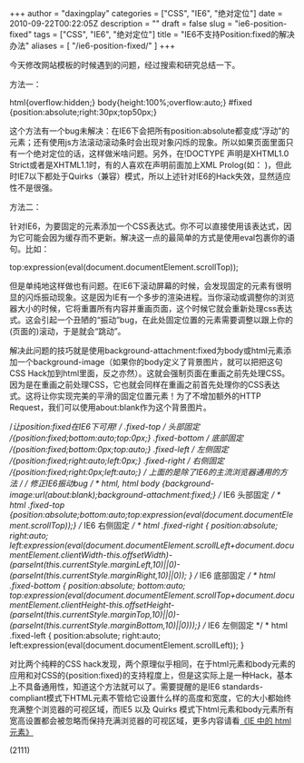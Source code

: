 +++
author = "daxingplay"
categories = ["CSS", "IE6", "绝对定位"]
date = 2010-09-22T00:22:05Z
description = ""
draft = false
slug = "ie6-position-fixed"
tags = ["CSS", "IE6", "绝对定位"]
title = "IE6不支持Position:fixed的解决办法"
aliases = [
    "/ie6-position-fixed/"
]
+++


今天修改网站模板的时候遇到的问题，经过搜索和研究总结一下。

方法一：

 html{overflow:hidden;} body{height:100%;overflow:auto;} #fixed {position:absolute;right:30px;top50px;}

这个方法有一个bug未解决：在IE6下会把所有position:absolute都变成“浮动”的元素；还有使用js方法滚动滚动条时会出现对象闪烁的现象。所以如果页面里面只有一个绝对定位的话，这样做米啥问题。另外，在!DOCTYPE 声明是XHTML1.0 Strict或者是XHTML1.1时，有的人喜欢在声明前面加上XML Prolog(如：<?xml version="1.0" encoding="utf-8"??>
)，但此时IE7以下都处于Quirks（兼容）模式，所以上述针对IE6的Hack失效，显然适应性不是很强。

方法二：

针对IE6，为要固定的元素添加一个CSS表达式。你不可以直接使用该表达式，因为它可能会因为缓存而不更新。解决这一点的最简单的方式是使用eval包裹你的语句。比如：

 top:expression(eval(document.documentElement.scrollTop));

但是单纯地这样做也有问题。在IE6下滚动屏幕的时候，会发现固定的元素有很明显的闪烁振动现象。这是因为IE有一个多步的渲染进程。当你滚动或调整你的浏览器大小的时候，它将重置所有内容并重画页面，这个时候它就会重新处理css表达式。这会引起一个丑陋的“振动”bug，在此处固定位置的元素需要调整以跟上你的(页面的)滚动，于是就会“跳动”。

解决此问题的技巧就是使用background-attachment:fixed为body或html元素添加一个background-image（如果你的body定义了背景图片，就可以把把这句CSS Hack加到html里面，反之亦然）。这就会强制页面在重画之前先处理CSS。因为是在重画之前处理CSS，它也就会同样在重画之前首先处理你的CSS表达式。这将让你实现完美的平滑的固定位置元素！为了不增加额外的HTTP Request，我们可以使用about:blank作为这个背景图片。

 /*让position:fixed在IE6下可用! */ .fixed-top /* 头部固定 */{position:fixed;bottom:auto;top:0px;} .fixed-bottom /* 底部固定 */{position:fixed;bottom:0px;top:auto;} .fixed-left /* 左侧固定 */{position:fixed;right:auto;left:0px;} .fixed-right /* 右侧固定 */{position:fixed;right:0px;left:auto;} /* 上面的是除了IE6的主流浏览器通用的方法 */ /* 修正IE6振动bug */ * html,* html body {background-image:url(about:blank);background-attachment:fixed;} /* IE6 头部固定 */ * html .fixed-top {position:absolute;bottom:auto;top:expression(eval(document.documentElement.scrollTop));} /* IE6 右侧固定 */ * html .fixed-right { position:absolute; right:auto; left:expression(eval(document.documentElement.scrollLeft+document.documentElement.clientWidth-this.offsetWidth)-(parseInt(this.currentStyle.marginLeft,10)||0)-(parseInt(this.currentStyle.marginRight,10)||0)); } /* IE6 底部固定 */ * html .fixed-bottom { position:absolute; bottom:auto; top:expression(eval(document.documentElement.scrollTop+document.documentElement.clientHeight-this.offsetHeight-(parseInt(this.currentStyle.marginTop,10)||0)-(parseInt(this.currentStyle.marginBottom,10)||0)));} /* IE6 左侧固定 */ * html .fixed-left { position:absolute; right:auto; left:expression(eval(document.documentElement.scrollLeft)); }

对比两个纯粹的CSS hack发现，两个原理似乎相同，在于html元素和body元素的应用和对CSS的{position:fixed}的支持程度上，但是这实际上是一种Hack，基本上不具备通用性，知道这个方法就可以了。需要提醒的是IE6 standards-compliant模式下HTML元素不管给它设置什么样的高度和宽度，它的大小都始终充满整个浏览器的可视区域，而IE5 以及 Quirks 模式下html元素和body元素所有宽高设置都会被忽略而保持充满浏览器的可视区域，更多内容请看[《IE 中的 html 元素》](http://old9.blogsome.com/2007/03/14/html-element-in-ie/)

 (2111)



